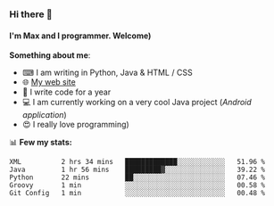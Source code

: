 ### Hi there 👋
#### I'm Max and I programmer. Welcome)

**Something about me**:
- ⌨ I am writing in Python, Java & HTML / CSS
- 🌐 [My web site](https://merive.herokuapp.com/)
- 🎈 I write code for a year
- 💻 I am currently working on a very cool Java project (*Android application*)
- 😍 I really love programming)

📊 **Few my stats:**
<!--START_SECTION:waka-->
```text
XML          2 hrs 34 mins   █████████████░░░░░░░░░░░░   51.96 % 
Java         1 hr 56 mins    █████████▓░░░░░░░░░░░░░░░   39.22 % 
Python       22 mins         ██░░░░░░░░░░░░░░░░░░░░░░░   07.46 % 
Groovy       1 min           ░░░░░░░░░░░░░░░░░░░░░░░░░   00.58 % 
Git Config   1 min           ░░░░░░░░░░░░░░░░░░░░░░░░░   00.48 % 
```
<!--END_SECTION:waka-->
